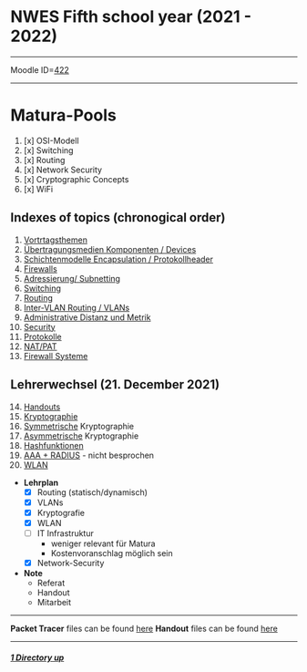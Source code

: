 # NWES Fifth school year (2021 - 2022)

----

Moodle ID=[422](https://moodle2.htlinn.ac.at/course/view.php?id=422)

----

Matura-Pools
====

1. [x] OSI-Modell
2. [x] Switching
3. [x] Routing
4. [x] Network Security
5. [x] Cryptographic Concepts
6. [x] WiFi

Indexes of topics (chronogical order)
-------------------------------------

1. [Vortrtagsthemen](./Vortragsthemen.md) 
2. [Übertragungsmedien Komponenten / Devices](./MedienDevices.md)
3. [Schichtenmodelle Encapsulation / Protokollheader](./Schichtenmodell.md)
4. [Firewalls](./Firewalls.md)
5. [Adressierung/ Subnetting](./AdressierungSubnetting.md)
6. [Switching](./Switching.md)
7. [Routing](./Routing.md)
8. [Inter-VLAN Routing / VLANs](./InterVlanRouting.md)
9. [Administrative Distanz und Metrik](./Metrik.md)
10. [Security](./Security.md)
11. [Protokolle](./Protokolle.md)
12. [NAT/PAT](./NatPat.md)
13. [Firewall Systeme](./FirewallSysteme.md)

Lehrerwechsel (21. December 2021)
----

14. [Handouts](./HandoutThemen.md)
15. [Kryptographie](./Kryptographie.md)
16. [Symmetrische](./Kryptographie_Symmetrisch.md) Kryptographie
17. [Asymmetrische](./Kryptographie_Asymmetrisch.md) Kryptographie
18. [Hashfunktionen](./Kryptographie_Hashfunktionen.md)
19. [AAA + RADIUS](./Kryptographie_AAA_RADIUS.md) - nicht besprochen
20. [WLAN](./WLAN.md)


- **Lehrplan**
   - [x] Routing (statisch/dynamisch)
   - [x] VLANs
   - [x] Kryptografie
   - [x] WLAN
   - [ ] IT Infrastruktur
      - weniger relevant für Matura
      - Kostenvoranschlag möglich sein
   - [x] Network-Security
- **Note**
   - Referat
   - Handout
   - Mitarbeit

----

**Packet Tracer** files can be found [here](./packetTracer/)
**Handout** files can be found [here](./Handouts/)

----

##### [1 Directory up](./../)
